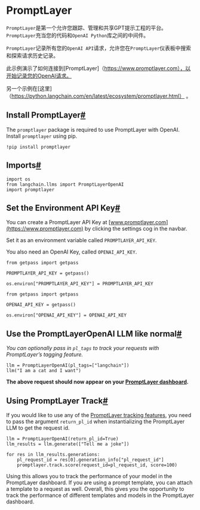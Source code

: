 PromptLayer
============================================================

`PromptLayer`是第一个允许您跟踪、管理和共享GPT提示工程的平台。`PromptLayer`充当您的代码和`OpenAI Python`库之间的中间件。

`PromptLayer`记录所有您的`OpenAI API`请求，允许您在`PromptLayer`仪表板中搜索和探索请求历史记录。

此示例演示了如何连接到[PromptLayer]（https://www.promptlayer.com），以开始记录您的OpenAI请求。

另一个示例在[这里]（https://python.langchain.com/en/latest/ecosystem/promptlayer.html） 。

Install PromptLayer[#](#install-promptlayer "Permalink to this headline")
-------------------------------------------------------------------------

The `promptlayer` package is required to use PromptLayer with OpenAI. Install `promptlayer` using pip.

```
!pip install promptlayer

```

Imports[#](#imports "Permalink to this headline")
-------------------------------------------------

```
import os
from langchain.llms import PromptLayerOpenAI
import promptlayer

```

Set the Environment API Key[#](#set-the-environment-api-key "Permalink to this headline")
-----------------------------------------------------------------------------------------

You can create a PromptLayer API Key at [www.promptlayer.com](https://www.promptlayer.com) by clicking the settings cog in the navbar.

Set it as an environment variable called `PROMPTLAYER_API_KEY`.

You also need an OpenAI Key, called `OPENAI_API_KEY`.

```
from getpass import getpass

PROMPTLAYER_API_KEY = getpass()

```

```
os.environ["PROMPTLAYER_API_KEY"] = PROMPTLAYER_API_KEY

```

```
from getpass import getpass

OPENAI_API_KEY = getpass()

```

```
os.environ["OPENAI_API_KEY"] = OPENAI_API_KEY

```

Use the PromptLayerOpenAI LLM like normal[#](#use-the-promptlayeropenai-llm-like-normal "Permalink to this headline")
---------------------------------------------------------------------------------------------------------------------

*You can optionally pass in `pl_tags` to track your requests with PromptLayer’s tagging feature.*

```
llm = PromptLayerOpenAI(pl_tags=["langchain"])
llm("I am a cat and I want")

```

**The above request should now appear on your [PromptLayer dashboard](https://www.promptlayer.com).**

Using PromptLayer Track[#](#using-promptlayer-track "Permalink to this headline")
---------------------------------------------------------------------------------

If you would like to use any of the [PromptLayer tracking features](https://magniv.notion.site/Track-4deee1b1f7a34c1680d085f82567dab9), you need to pass the argument `return_pl_id` when instantializing the PromptLayer LLM to get the request id.

```
llm = PromptLayerOpenAI(return_pl_id=True)
llm_results = llm.generate(["Tell me a joke"])

for res in llm_results.generations:
    pl_request_id = res[0].generation_info["pl_request_id"]
    promptlayer.track.score(request_id=pl_request_id, score=100)

```

Using this allows you to track the performance of your model in the PromptLayer dashboard. If you are using a prompt template, you can attach a template to a request as well.
Overall, this gives you the opportunity to track the performance of different templates and models in the PromptLayer dashboard.

